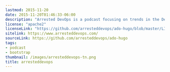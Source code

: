 ```yaml
---
lastmod: 2015-11-20
date: 2015-11-20T01:46:33-06:00
description: "Arrested DevOps is a podcast focusing on trends in the DevOps space"
license: "apache2"
licenseLink: "https://github.com/arresteddevops/ado-hugo/blob/master/LICENSE.md"
sitelink: https://www.arresteddevops.com/
sourceLink: https://github.com/arresteddevops/ado-hugo
tags:
- podcast
- bootstrap
thumbnail: /images/arresteddevops-tn.png
title: arresteddevops
---
```

